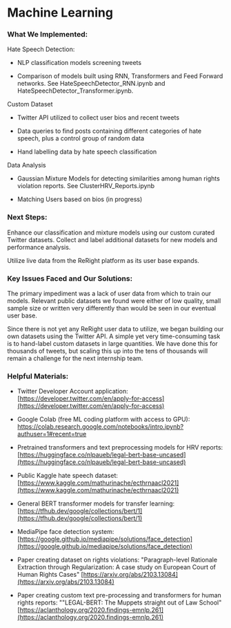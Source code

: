 # **Machine Learning**

### What We Implemented:

Hate Speech Detection:

- NLP classification models screening tweets

- Comparison of models built using RNN, Transformers and Feed Forward networks. See HateSpeechDetector_RNN.ipynb and HateSpeechDetector_Transformer.ipynb.

Custom Dataset

- Twitter API utilized to collect user bios and recent tweets

- Data queries to find posts containing different categories of hate speech, plus a control group of random data

- Hand labelling data by hate speech classification

Data Analysis

- Gaussian Mixture Models for detecting similarities among human rights violation reports. See ClusterHRV_Reports.ipynb

- Matching Users based on bios (in progress)

### Next Steps:

Enhance our classification and mixture models using our custom curated Twitter datasets. Collect and label additional datasets for new models and performance analysis.

Utilize live data from the ReRight platform as its user base expands.

### Key Issues Faced and Our Solutions:

The primary impediment was a lack of user data from which to train our models. Relevant public datasets we found were either of low quality, small sample size or written very differently than would be seen in our eventual user base. 

Since there is not yet any ReRight user data to utilize, we began building our own datasets using the Twitter API. A simple yet very time-consuming task is to hand-label custom datasets in large quantities. We have done this for thousands of tweets, but scaling this up into the tens of thousands will remain a challenge for the next internship team.

### Helpful Materials:

- Twitter Developer Account application: 
[https://developer.twitter.com/en/apply-for-access](https://developer.twitter.com/en/apply-for-access)

- Google Colab (free ML coding platform with access to GPU):
https://colab.research.google.com/notebooks/intro.ipynb?authuser=1#recent=true

- Pretrained transformers and text preprocessing models for HRV reports:
[https://huggingface.co/nlpaueb/legal-bert-base-uncased](https://huggingface.co/nlpaueb/legal-bert-base-uncased)

- Public Kaggle hate speech dataset:
[https://www.kaggle.com/mathurinache/ecthrnaacl2021](https://www.kaggle.com/mathurinache/ecthrnaacl2021)

- General BERT transformer models for transfer learning:
[https://tfhub.dev/google/collections/bert/1](https://tfhub.dev/google/collections/bert/1)

- MediaPipe face detection system: 
[https://google.github.io/mediapipe/solutions/face_detection](https://google.github.io/mediapipe/solutions/face_detection)

- Paper creating dataset on rights violations: "Paragraph-level Rationale Extraction through Regularization: A case study on European Court of Human Rights Cases"
[https://arxiv.org/abs/2103.13084](https://arxiv.org/abs/2103.13084)

- Paper creating custom text pre-processing and transformers for human rights reports:  ""LEGAL-BERT: The Muppets straight out of Law School" 
[https://aclanthology.org/2020.findings-emnlp.261](https://aclanthology.org/2020.findings-emnlp.261)
